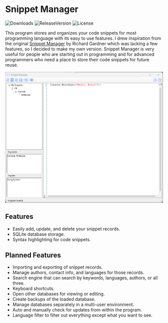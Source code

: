 # Snippet Manager

![Downloads](https://img.shields.io/github/downloads/saltyseaslug/snippet-manager/total?style=flat-square)
![ReleaseVersion](https://img.shields.io/github/v/release/saltyseaslug/snippet-manager?style=flat-square)
![License](https://img.shields.io/github/license/saltyseaslug/snippet-manager?style=flat-square)

This program stores and organizes your code snippets for most programming language with its easy to use features. I drew inspiration from the original [Snippet Manager] by Richard Gardner which was lacking a few features, so I decided to make my own version. Snippet Manager is very useful for people who are starting out in programming and for advanced programmers who need a place to store their code snippets for future reuse.

![screen shot](/screenshot-main.png)



## Features

- Easily add, update, and delete your snippet records.
- SQLite database storage.
- Syntax highlighting for code snippets.

## Planned Features

- Importing and exporting of snippet records.
- Manage authors, contact info, and languages for those records.
- Search engine that can search by keywords, languages, authors, or all three.
- Keyboard shortcuts.
- Open other databases for viewing or editing.
- Create backups of the loaded database.
- Manage databases separately in a multi-user environment.
- Auto and manually check for updates from within the program.
- Language filter to filter out everything except what you want to see.


[Snippet Manager]: http://www.snippetmanager.net/
